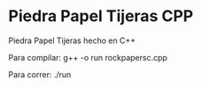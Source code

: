 # Piedra Papel Tijeras CPP
Piedra Papel Tijeras hecho en C++

Para compilar:
g++ -o run rockpapersc.cpp

Para correr:
./run